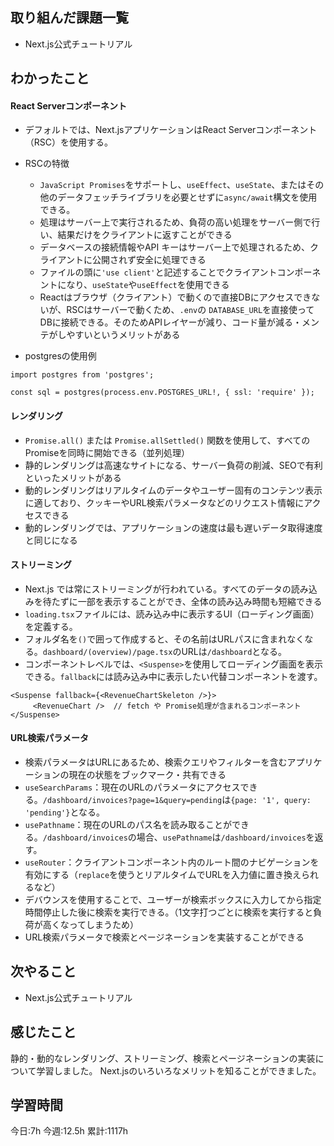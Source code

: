 ## 取り組んだ課題一覧
- Next.js公式チュートリアル

	
## わかったこと

#### React Serverコンポーネント

- デフォルトでは、Next.jsアプリケーションはReact Serverコンポーネント（RSC）を使用する。
- RSCの特徴
	- `JavaScript Promises`をサポートし、`useEffect`、`useState`、またはその他のデータフェッチライブラリを必要とせずに`async/await`構文を使用できる。
	- 処理はサーバー上で実行されるため、負荷の高い処理をサーバー側で行い、結果だけをクライアントに返すことができる
	- データベースの接続情報やAPI キーはサーバー上で処理されるため、クライアントに公開されず安全に処理できる
	- ファイルの頭に`'use client'`と記述することでクライアントコンポーネントになり、`useState`や`useEffect`を使用できる
	- Reactはブラウザ（クライアント）で動くので直接DBにアクセスできないが、RSCはサーバーで動くため、`.env`の `DATABASE_URL`を直接使ってDBに接続できる。そのためAPIレイヤーが減り、コード量が減る・メンテがしやすいというメリットがある

- postgresの使用例
```
import postgres from 'postgres';
 
const sql = postgres(process.env.POSTGRES_URL!, { ssl: 'require' });
```

#### レンダリング

- `Promise.all()` または `Promise.allSettled()` 関数を使用して、すべてのPromiseを同時に開始できる（並列処理）
- 静的レンダリングは高速なサイトになる、サーバー負荷の削減、SEOで有利といったメリットがある
- 動的レンダリングはリアルタイムのデータやユーザー固有のコンテンツ表示に適しており、クッキーやURL検索パラメータなどのリクエスト情報にアクセスできる
- 動的レンダリングでは、アプリケーションの速度は最も遅いデータ取得速度と同じになる

#### ストリーミング

- Next.js では常にストリーミングが行われている。すべてのデータの読み込みを待たずに一部を表示することができ、全体の読み込み時間も短縮できる
- `loading.tsx`ファイルには、読み込み中に表示するUI（ローディング画面）を定義する。
- フォルダ名を`()`で囲って作成すると、その名前はURLパスに含まれなくなる。`dashboard/(overview)/page.tsx`のURLは`/dashboard`となる。
- コンポーネントレベルでは、`<Suspense>`を使用してローディング画面を表示できる。`fallback`には読み込み中に表示したい代替コンポーネントを渡す。
```
<Suspense fallback={<RevenueChartSkeleton />}>
     <RevenueChart />  // fetch や Promise処理が含まれるコンポーネント
</Suspense>

```

#### URL検索パラメータ

- 検索パラメータはURLにあるため、検索クエリやフィルターを含むアプリケーションの現在の状態をブックマーク・共有できる
- `useSearchParams`：現在のURLのパラメータにアクセスできる。`/dashboard/invoices?page=1&query=pending`は`{page: '1', query: 'pending'}`となる。
- `usePathname`：現在のURLのパス名を読み取ることができる。`/dashboard/invoices`の場合、`usePathname`は`/dashboard/invoices`を返す。
- `useRouter`：クライアントコンポーネント内のルート間のナビゲーションを有効にする（`replace`を使うとリアルタイムでURLを入力値に置き換えられるなど）
- デバウンスを使用することで、ユーザーが検索ボックスに入力してから指定時間停止した後に検索を実行できる。（1文字打つごとに検索を実行すると負荷が高くなってしまうため）
- URL検索パラメータで検索とページネーションを実装することができる




## 次やること
- Next.js公式チュートリアル


## 感じたこと
静的・動的なレンダリング、ストリーミング、検索とページネーションの実装について学習しました。
Next.jsのいろいろなメリットを知ることができました。


## 学習時間
今日:7h
今週:12.5h 
累計:1117h